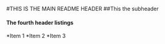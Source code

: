 #THIS IS THE MAIN README HEADER
##This the subheader
#### The fourth header listings ####
*Item 1 
*Item 2
*Item 3
